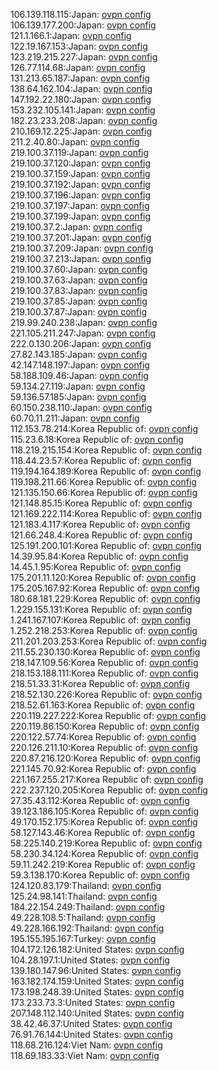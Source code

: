 106.139.118.115:Japan: [ovpn config](vpn/106_139_118_115.ovpn)  
106.139.177.200:Japan: [ovpn config](vpn/106_139_177_200.ovpn)  
121.1.166.1:Japan: [ovpn config](vpn/121_1_166_1.ovpn)  
122.19.167.153:Japan: [ovpn config](vpn/122_19_167_153.ovpn)  
123.219.215.227:Japan: [ovpn config](vpn/123_219_215_227.ovpn)  
126.77.114.68:Japan: [ovpn config](vpn/126_77_114_68.ovpn)  
131.213.65.187:Japan: [ovpn config](vpn/131_213_65_187.ovpn)  
138.64.162.104:Japan: [ovpn config](vpn/138_64_162_104.ovpn)  
147.192.22.180:Japan: [ovpn config](vpn/147_192_22_180.ovpn)  
153.232.105.141:Japan: [ovpn config](vpn/153_232_105_141.ovpn)  
182.23.233.208:Japan: [ovpn config](vpn/182_23_233_208.ovpn)  
210.169.12.225:Japan: [ovpn config](vpn/210_169_12_225.ovpn)  
211.2.40.80:Japan: [ovpn config](vpn/211_2_40_80.ovpn)  
219.100.37.119:Japan: [ovpn config](vpn/219_100_37_119.ovpn)  
219.100.37.120:Japan: [ovpn config](vpn/219_100_37_120.ovpn)  
219.100.37.159:Japan: [ovpn config](vpn/219_100_37_159.ovpn)  
219.100.37.192:Japan: [ovpn config](vpn/219_100_37_192.ovpn)  
219.100.37.196:Japan: [ovpn config](vpn/219_100_37_196.ovpn)  
219.100.37.197:Japan: [ovpn config](vpn/219_100_37_197.ovpn)  
219.100.37.199:Japan: [ovpn config](vpn/219_100_37_199.ovpn)  
219.100.37.2:Japan: [ovpn config](vpn/219_100_37_2.ovpn)  
219.100.37.201:Japan: [ovpn config](vpn/219_100_37_201.ovpn)  
219.100.37.209:Japan: [ovpn config](vpn/219_100_37_209.ovpn)  
219.100.37.213:Japan: [ovpn config](vpn/219_100_37_213.ovpn)  
219.100.37.60:Japan: [ovpn config](vpn/219_100_37_60.ovpn)  
219.100.37.63:Japan: [ovpn config](vpn/219_100_37_63.ovpn)  
219.100.37.83:Japan: [ovpn config](vpn/219_100_37_83.ovpn)  
219.100.37.85:Japan: [ovpn config](vpn/219_100_37_85.ovpn)  
219.100.37.87:Japan: [ovpn config](vpn/219_100_37_87.ovpn)  
219.99.240.238:Japan: [ovpn config](vpn/219_99_240_238.ovpn)  
221.105.211.247:Japan: [ovpn config](vpn/221_105_211_247.ovpn)  
222.0.130.206:Japan: [ovpn config](vpn/222_0_130_206.ovpn)  
27.82.143.185:Japan: [ovpn config](vpn/27_82_143_185.ovpn)  
42.147.148.197:Japan: [ovpn config](vpn/42_147_148_197.ovpn)  
58.188.109.46:Japan: [ovpn config](vpn/58_188_109_46.ovpn)  
59.134.27.119:Japan: [ovpn config](vpn/59_134_27_119.ovpn)  
59.136.57.185:Japan: [ovpn config](vpn/59_136_57_185.ovpn)  
60.150.238.110:Japan: [ovpn config](vpn/60_150_238_110.ovpn)  
60.70.11.211:Japan: [ovpn config](vpn/60_70_11_211.ovpn)  
112.153.78.214:Korea Republic of: [ovpn config](vpn/112_153_78_214.ovpn)  
115.23.6.18:Korea Republic of: [ovpn config](vpn/115_23_6_18.ovpn)  
118.219.215.154:Korea Republic of: [ovpn config](vpn/118_219_215_154.ovpn)  
118.44.23.57:Korea Republic of: [ovpn config](vpn/118_44_23_57.ovpn)  
119.194.164.189:Korea Republic of: [ovpn config](vpn/119_194_164_189.ovpn)  
119.198.211.66:Korea Republic of: [ovpn config](vpn/119_198_211_66.ovpn)  
121.135.150.66:Korea Republic of: [ovpn config](vpn/121_135_150_66.ovpn)  
121.148.85.15:Korea Republic of: [ovpn config](vpn/121_148_85_15.ovpn)  
121.169.222.114:Korea Republic of: [ovpn config](vpn/121_169_222_114.ovpn)  
121.183.4.117:Korea Republic of: [ovpn config](vpn/121_183_4_117.ovpn)  
121.66.248.4:Korea Republic of: [ovpn config](vpn/121_66_248_4.ovpn)  
125.191.200.101:Korea Republic of: [ovpn config](vpn/125_191_200_101.ovpn)  
14.39.95.84:Korea Republic of: [ovpn config](vpn/14_39_95_84.ovpn)  
14.45.1.95:Korea Republic of: [ovpn config](vpn/14_45_1_95.ovpn)  
175.201.11.120:Korea Republic of: [ovpn config](vpn/175_201_11_120.ovpn)  
175.205.167.92:Korea Republic of: [ovpn config](vpn/175_205_167_92.ovpn)  
180.68.181.229:Korea Republic of: [ovpn config](vpn/180_68_181_229.ovpn)  
1.229.155.131:Korea Republic of: [ovpn config](vpn/1_229_155_131.ovpn)  
1.241.167.107:Korea Republic of: [ovpn config](vpn/1_241_167_107.ovpn)  
1.252.218.253:Korea Republic of: [ovpn config](vpn/1_252_218_253.ovpn)  
211.201.203.253:Korea Republic of: [ovpn config](vpn/211_201_203_253.ovpn)  
211.55.230.130:Korea Republic of: [ovpn config](vpn/211_55_230_130.ovpn)  
218.147.109.56:Korea Republic of: [ovpn config](vpn/218_147_109_56.ovpn)  
218.153.188.111:Korea Republic of: [ovpn config](vpn/218_153_188_111.ovpn)  
218.51.33.31:Korea Republic of: [ovpn config](vpn/218_51_33_31.ovpn)  
218.52.130.226:Korea Republic of: [ovpn config](vpn/218_52_130_226.ovpn)  
218.52.61.163:Korea Republic of: [ovpn config](vpn/218_52_61_163.ovpn)  
220.119.227.222:Korea Republic of: [ovpn config](vpn/220_119_227_222.ovpn)  
220.119.86.150:Korea Republic of: [ovpn config](vpn/220_119_86_150.ovpn)  
220.122.57.74:Korea Republic of: [ovpn config](vpn/220_122_57_74.ovpn)  
220.126.211.10:Korea Republic of: [ovpn config](vpn/220_126_211_10.ovpn)  
220.87.216.120:Korea Republic of: [ovpn config](vpn/220_87_216_120.ovpn)  
221.145.70.92:Korea Republic of: [ovpn config](vpn/221_145_70_92.ovpn)  
221.167.255.217:Korea Republic of: [ovpn config](vpn/221_167_255_217.ovpn)  
222.237.120.205:Korea Republic of: [ovpn config](vpn/222_237_120_205.ovpn)  
27.35.43.112:Korea Republic of: [ovpn config](vpn/27_35_43_112.ovpn)  
39.123.186.105:Korea Republic of: [ovpn config](vpn/39_123_186_105.ovpn)  
49.170.152.175:Korea Republic of: [ovpn config](vpn/49_170_152_175.ovpn)  
58.127.143.46:Korea Republic of: [ovpn config](vpn/58_127_143_46.ovpn)  
58.225.140.219:Korea Republic of: [ovpn config](vpn/58_225_140_219.ovpn)  
58.230.34.124:Korea Republic of: [ovpn config](vpn/58_230_34_124.ovpn)  
59.11.242.219:Korea Republic of: [ovpn config](vpn/59_11_242_219.ovpn)  
59.3.138.170:Korea Republic of: [ovpn config](vpn/59_3_138_170.ovpn)  
124.120.83.179:Thailand: [ovpn config](vpn/124_120_83_179.ovpn)  
125.24.98.141:Thailand: [ovpn config](vpn/125_24_98_141.ovpn)  
184.22.154.249:Thailand: [ovpn config](vpn/184_22_154_249.ovpn)  
49.228.108.5:Thailand: [ovpn config](vpn/49_228_108_5.ovpn)  
49.228.166.192:Thailand: [ovpn config](vpn/49_228_166_192.ovpn)  
195.155.195.167:Turkey: [ovpn config](vpn/195_155_195_167.ovpn)  
104.172.126.182:United States: [ovpn config](vpn/104_172_126_182.ovpn)  
104.28.197.1:United States: [ovpn config](vpn/104_28_197_1.ovpn)  
139.180.147.96:United States: [ovpn config](vpn/139_180_147_96.ovpn)  
163.182.174.159:United States: [ovpn config](vpn/163_182_174_159.ovpn)  
173.198.248.39:United States: [ovpn config](vpn/173_198_248_39.ovpn)  
173.233.73.3:United States: [ovpn config](vpn/173_233_73_3.ovpn)  
207.148.112.140:United States: [ovpn config](vpn/207_148_112_140.ovpn)  
38.42.46.37:United States: [ovpn config](vpn/38_42_46_37.ovpn)  
76.91.76.144:United States: [ovpn config](vpn/76_91_76_144.ovpn)  
118.68.216.124:Viet Nam: [ovpn config](vpn/118_68_216_124.ovpn)  
118.69.183.33:Viet Nam: [ovpn config](vpn/118_69_183_33.ovpn)  
